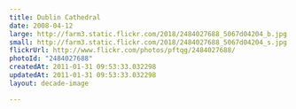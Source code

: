 ```yaml
---
title: Dublin Cathedral
date: 2008-04-12
large: http://farm3.static.flickr.com/2018/2484027688_5067d04204_b.jpg
small: http://farm3.static.flickr.com/2018/2484027688_5067d04204_s.jpg
flickrUrl: http://www.flickr.com/photos/pftqg/2484027688/
photoId: "2484027688"
createdAt: 2011-01-31 09:53:33.032298
updatedAt: 2011-01-31 09:53:33.032298
layout: decade-image

---
```


